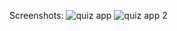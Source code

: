 Screenshots:
![quiz app](https://user-images.githubusercontent.com/53842330/161388364-bbe7f955-4412-4048-af6f-3477da7f0f55.png)
![quiz app 2](https://user-images.githubusercontent.com/53842330/161388366-c39344e2-ad19-4859-9d1d-7cccab4f7882.png)
